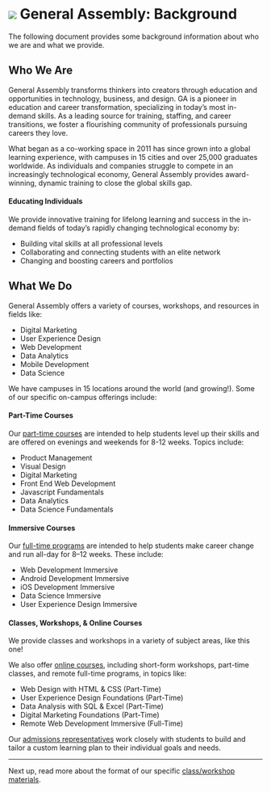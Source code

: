 # ![](https://ga-dash.s3.amazonaws.com/production/assets/logo-9f88ae6c9c3871690e33280fcf557f33.png) General Assembly: Background

The following document provides some background information about who we are and what we provide.

## Who We Are

General Assembly transforms thinkers into creators through education and opportunities in technology, business, and design. GA is a pioneer in education and career transformation, specializing in today’s most in-demand skills. As a leading source for training, staffing, and career transitions, we foster a flourishing community of professionals pursuing careers they love.

What began as a co-working space in 2011 has since grown into a global learning experience, with campuses in 15 cities and over 25,000 graduates worldwide. As individuals and companies struggle to compete in an increasingly technological economy, General Assembly provides award-winning, dynamic training to close the global skills gap.

#### Educating Individuals

We provide innovative training for lifelong learning and success in the in-demand fields of today’s rapidly changing technological economy by:

- Building vital skills at all professional levels
- Collaborating and connecting students with an elite network
- Changing and boosting careers and portfolios


## What We Do

General Assembly offers a variety of courses, workshops, and resources in fields like:

- Digital Marketing
- User Experience Design
- Web Development
- Data Analytics
- Mobile Development
- Data Science

We have campuses in 15 locations around the world (and growing!). Some of our specific on-campus offerings include:

#### Part-Time Courses

Our [part-time courses](https://generalassemb.ly/education?format=courses) are intended to help students level up their skills and are offered on evenings and weekends for 8-12 weeks. Topics include:

- Product Management
- Visual Design
- Digital Marketing
- Front End Web Development
- Javascript Fundamentals
- Data Analytics
- Data Science Fundamentals

#### Immersive Courses

Our [full-time programs](https://generalassemb.ly/education?format=immersives) are intended to help students make career change and run all-day for 8–12 weeks. These include:

- Web Development Immersive
- Android Development Immersive
- iOS Development Immersive
- Data Science Immersive
- User Experience Design Immersive

#### Classes, Workshops, & Online Courses

We provide classes and workshops in a variety of subject areas, like this one!

We also offer [online courses](https://generalassemb.ly/education?where=online), including short-form workshops, part-time classes, and remote full-time programs, in topics like:

- Web Design with HTML & CSS (Part-Time)
- User Experience Design Foundations (Part-Time)
- Data Analysis with SQL & Excel (Part-Time)
- Digital Marketing Foundations (Part-Time)
- Remote Web Development Immersive (Full-Time)

Our [admissions representatives](https://generalassemb.ly/findyourcourse) work closely with students to build and tailor a custom learning plan to their individual goals and needs.

---

Next up, read more about the format of our specific [class/workshop materials](02-materials.md).
